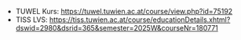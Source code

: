- TUWEL Kurs: https://tuwel.tuwien.ac.at/course/view.php?id=75192
- TISS LVS: https://tiss.tuwien.ac.at/course/educationDetails.xhtml?dswid=2980&dsrid=365&semester=2025W&courseNr=180771